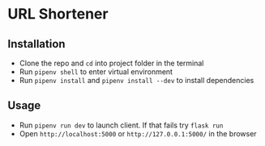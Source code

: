 # URL Shortener

## Installation

- Clone the repo and `cd` into project folder in the terminal
- Run `pipenv shell` to enter virtual environment
- Run `pipenv install` and `pipenv install --dev` to install dependencies

## Usage

- Run `pipenv run dev` to launch client. If that fails try `flask run`
- Open `http://localhost:5000` or `http://127.0.0.1:5000/` in the browser
